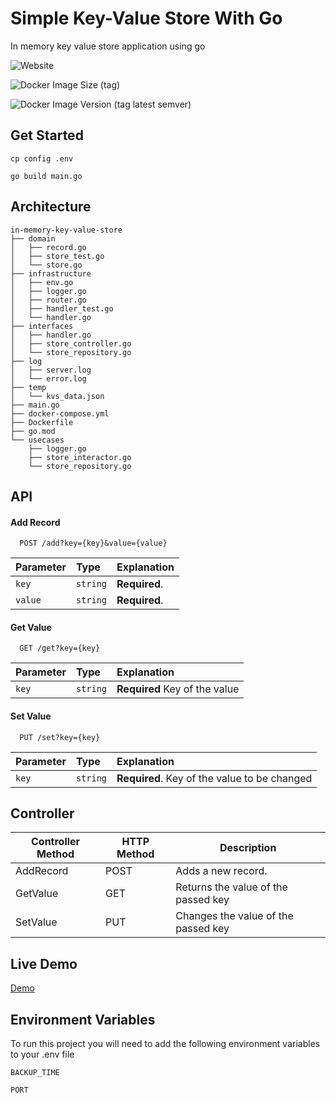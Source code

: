 

# Simple Key-Value Store With Go

In memory key value store application using go

![Website](https://img.shields.io/website?url=http%3A%2F%2F206.81.16.177%3A8080%2Fget%3Fkey) 

![Docker Image Size (tag)](https://img.shields.io/docker/image-size/yalcinc/simple-kvs-go/latest)

![Docker Image Version (tag latest semver)](https://img.shields.io/docker/v/yalcinc/simple-kvs-go/latest)
## Get Started

`cp config .env` 

`go build main.go`
## Architecture

```
in-memory-key-value-store
├── domain
│   ├── record.go
│   ├── store_test.go
│   └── store.go
├── infrastructure
│   ├── env.go
│   ├── logger.go
│   ├── router.go
│   ├── handler_test.go
│   └── handler.go
├── interfaces
│   ├── handler.go
│   ├── store_controller.go
│   └── store_repository.go
├── log
│   ├── server.log
│   └── error.log
├── temp
│   └── kvs_data.json
├── main.go
├── docker-compose.yml
├── Dockerfile
├── go.mod
└── usecases
    ├── logger.go
    ├── store_interactor.go
    └── store_repository.go

```
  
## API

#### Add Record

```http
  POST /add?key={key}&value={value}
```

| Parameter | Type     | Explanation                       |
| :-------- | :------- | :-------------------------------- |
| `key`      | `string` | **Required**.
 | `value`      | `string` | **Required**. 



#### Get Value

```http
  GET /get?key={key}
```

| Parameter | Type     | Explanation                |
| :-------- | :------- | :------------------------- |
| `key` | `string` | **Required** Key of the value |

#### Set Value

```http
  PUT /set?key={key}
```

| Parameter | Type     | Explanation                       |
| :-------- | :------- | :-------------------------------- |
| `key`      | `string` | **Required**. Key of the value to be changed
 


  
## Controller

| Controller Method | HTTP Method | Description                                |
|-------------------|-------------|--------------------------------------------|
| AddRecord             | POST         | Adds a new record.         |
| GetValue             | GET        | Returns the value of the passed key |
| SetValue              | PUT         | Changes the value of the passed key     |

## Live Demo

[Demo](http://206.81.16.177:8080/) 


  
## Environment Variables

To run this project you will need to add the following environment variables to your .env file

`BACKUP_TIME`

`PORT`

  
